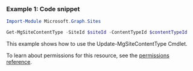 ### Example 1: Code snippet

```powershellImport-Module Microsoft.Graph.Sites

Get-MgSiteContentType -SiteId $siteId -ContentTypeId $contentTypeId
```
This example shows how to use the Update-MgSiteContentType Cmdlet.
To learn about permissions for this resource, see the [permissions reference](/graph/permissions-reference).

